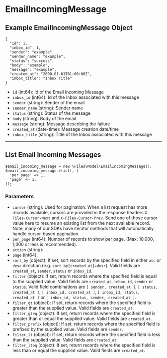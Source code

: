 # EmailIncomingMessage

## Example EmailIncomingMessage Object

```
{
  "id": 1,
  "inbox_id": 1,
  "sender": "example",
  "sender_name": "example",
  "status": "success",
  "body": "example",
  "message": "example",
  "created_at": "2000-01-01T01:00:00Z",
  "inbox_title": "Inbox Title"
}
```

* `id` (int64): Id of the Email Incoming Message
* `inbox_id` (int64): Id of the Inbox associated with this message
* `sender` (string): Sender of the email
* `sender_name` (string): Sender name
* `status` (string): Status of the message
* `body` (string): Body of the email
* `message` (string): Message describing the failure
* `created_at` (date-time): Message creation date/time
* `inbox_title` (string): Title of the Inbox associated with this message

---

## List Email Incoming Messages

```
$email_incoming_message = new \Files\Model\EmailIncomingMessage();
$email_incoming_message->list(, [
  'per_page' => 1,
  'page' => 1,
]);
```


### Parameters

* `cursor` (string): Used for pagination.  When a list request has more records available, cursors are provided in the response headers `X-Files-Cursor-Next` and `X-Files-Cursor-Prev`.  Send one of those cursor value here to resume an existing list from the next available record.  Note: many of our SDKs have iterator methods that will automatically handle cursor-based pagination.
* `per_page` (int64): Number of records to show per page.  (Max: 10,000, 1,000 or less is recommended).
* `action` (string): 
* `page` (int64): 
* `sort_by` (object): If set, sort records by the specified field in either `asc` or `desc` direction (e.g. `sort_by[created_at]=desc`). Valid fields are `created_at`, `sender`, `status` or `inbox_id`.
* `filter` (object): If set, return records where the specified field is equal to the supplied value. Valid fields are `created_at`, `inbox_id`, `sender` or `status`. Valid field combinations are `[ sender, created_at ]`, `[ status, created_at ]`, `[ inbox_id, created_at ]`, `[ inbox_id, status, created_at ]` or `[ inbox_id, status, sender, created_at ]`.
* `filter_gt` (object): If set, return records where the specified field is greater than the supplied value. Valid fields are `created_at`.
* `filter_gteq` (object): If set, return records where the specified field is greater than or equal the supplied value. Valid fields are `created_at`.
* `filter_prefix` (object): If set, return records where the specified field is prefixed by the supplied value. Valid fields are `sender`.
* `filter_lt` (object): If set, return records where the specified field is less than the supplied value. Valid fields are `created_at`.
* `filter_lteq` (object): If set, return records where the specified field is less than or equal the supplied value. Valid fields are `created_at`.
